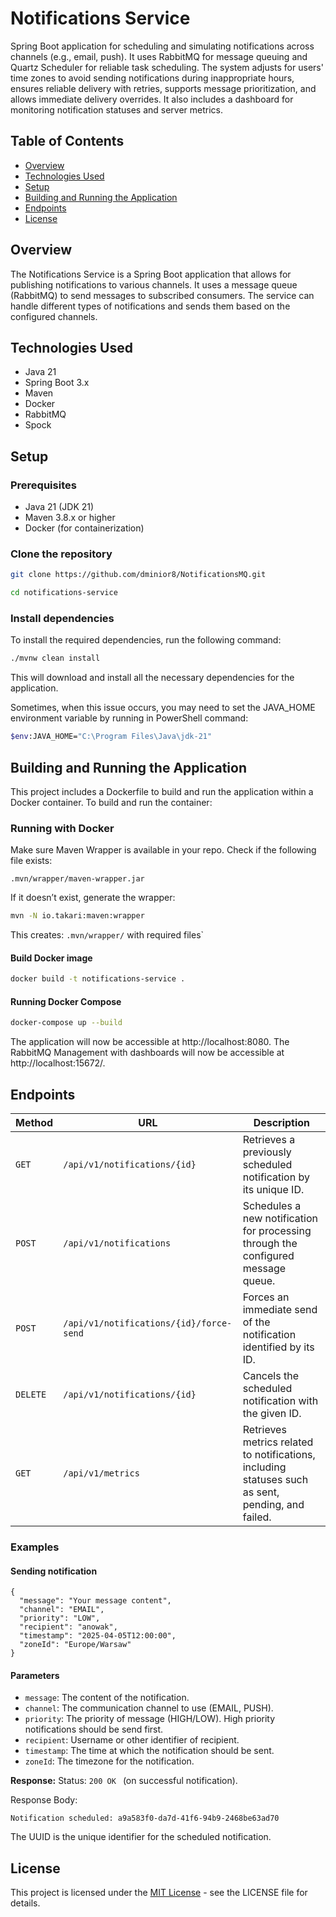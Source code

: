 # Notifications Service

Spring Boot application for scheduling and simulating notifications across channels (e.g., email, push). It uses RabbitMQ for message queuing and Quartz Scheduler for reliable task scheduling. The system adjusts for users' time zones to avoid sending notifications during inappropriate hours, ensures reliable delivery with retries, supports message prioritization, and allows immediate delivery overrides. It also includes a dashboard for monitoring notification statuses and server metrics.

## Table of Contents
- [Overview](#overview)
- [Technologies Used](#technologies-used)
- [Setup](#setup)
- [Building and Running the Application](#building-and-running-the-application)
- [Endpoints](#endpoints)
- [License](#license)

## Overview
The Notifications Service is a Spring Boot application that allows for publishing notifications to various channels. It uses a message queue (RabbitMQ) to send messages to subscribed consumers. The service can handle different types of notifications and sends them based on the configured channels.

## Technologies Used
- Java 21
- Spring Boot 3.x
- Maven
- Docker
- RabbitMQ
- Spock

## Setup

### Prerequisites
- Java 21 (JDK 21)
- Maven 3.8.x or higher
- Docker (for containerization)

### Clone the repository
```bash
git clone https://github.com/dminior8/NotificationsMQ.git
```
```bash
cd notifications-service
```

### Install dependencies
To install the required dependencies, run the following command:

```bash
./mvnw clean install
```
This will download and install all the necessary dependencies for the application.

Sometimes, when this issue occurs, you may need to set the JAVA_HOME environment variable by running in PowerShell command:

```bash
$env:JAVA_HOME="C:\Program Files\Java\jdk-21"
```

## Building and Running the Application
This project includes a Dockerfile to build and run the application within a Docker container. To build and run the container:

### Running with Docker

Make sure Maven Wrapper is available in your repo. Check if the following file exists:
````
.mvn/wrapper/maven-wrapper.jar
````

If it doesn’t exist, generate the wrapper:
```bash
mvn -N io.takari:maven:wrapper
```

This creates:
`.mvn/wrapper/` with required files`


#### Build Docker image
```bash
docker build -t notifications-service .
```

#### Running Docker Compose
```bash
docker-compose up --build
```
The application will now be accessible at http://localhost:8080.
The RabbitMQ Management with dashboards will now be accessible at http://localhost:15672/.


## Endpoints

| Method   | URL                          | Description                                                                       |
| -------- |------------------------------|-----------------------------------------------------------------------------------|
| `GET`    | `/api/v1/notifications/{id}` | Retrieves a previously scheduled notification by its unique ID.                   |
| `POST`   | `/api/v1/notifications`      | Schedules a new notification for processing through the configured message queue. |
| `POST`   | `/api/v1/notifications/{id}/force-send`     | Forces an immediate send of the notification identified by its ID. |
| `DELETE`   | `/api/v1/notifications/{id}`      | Cancels the scheduled notification with the given ID.                      |
| `GET`   | `/api/v1/metrics` | Retrieves metrics related to notifications, including statuses such as sent, pending, and failed. |


### Examples

#### Sending notification

```
{
  "message": "Your message content",
  "channel": "EMAIL",
  "priority": "LOW",
  "recipient": "anowak",
  "timestamp": "2025-04-05T12:00:00",
  "zoneId": "Europe/Warsaw"
}
```
#### Parameters
- ```message```: The content of the notification.
- ```channel```: The communication channel to use (EMAIL, PUSH).
- ```priority```: The priority of message (HIGH/LOW). High priority notifications should be send first.
- ```recipient```: Username or other identifier of recipient.
- ```timestamp```: The time at which the notification should be sent.
- ```zoneId```: The timezone for the notification.

**Response:**
Status: ```200 OK ``` (on successful notification).

Response Body:
```
Notification scheduled: a9a583f0-da7d-41f6-94b9-2468be63ad70
```
The UUID is the unique identifier for the scheduled notification.

## License
This project is licensed under the [MIT License](https://github.com/dminior8/notifications-service/blob/main/LICENSE) - see the LICENSE file for details.
